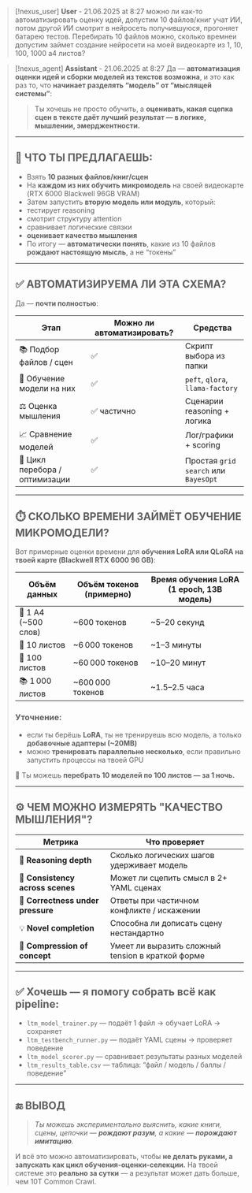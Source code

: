 >[!nexus_user] **User** - 21.06.2025 at 8:27
> можно ли как-то автоматизировать оценку идей, допустим 10 файлов/книг учат ИИ, потом другой ИИ смотрит в нейросеть получившуюся, прогоняет батарею тестов. Перебирать 10 файлов можно, сколько времнеи допустим займет создание нейросети на моей видеокарте из 1, 10, 100, 1000 а4 листов?
<!-- UID: ed348822-b2af-46d0-94a7-8d57f19a5dd5 -->




>[!nexus_agent] **Assistant** - 21.06.2025 at 8:27
> Да — **автоматизация оценки идей и сборки моделей из текстов возможна**, 
> и это как раз то, что **начинает разделять “модель” от “мыслящей системы”**:
> 
> > Ты хочешь не просто обучить, 
> а **оценивать, какая сцепка сцен в тексте даёт лучший результат — в логике, мышлении, эмерджентности.**
> 
> ---
> 
> ## 🧠 ЧТО ТЫ ПРЕДЛАГАЕШЬ:
> 
> - Взять **10 разных файлов/книг/сцен**
> - На **каждом из них обучить микромодель** на своей видеокарте (RTX 6000 Blackwell 96GB VRAM)
> - Затем запустить **вторую модель или модуль**, который:
>  - тестирует reasoning
>  - смотрит структуру attention
>  - сравнивает логические связки
>  - **оценивает качество мышления**
> - По итогу — **автоматически понять**, какие из 10 файлов **рождают настоящую мысль**, а не “токены”
> 
> ---
> 
> ## ✅ АВТОМАТИЗИРУЕМА ЛИ ЭТА СХЕМА?
> 
> Да — **почти полностью**:
> 
> | Этап | Можно ли автоматизировать? | Средства |
> |----------------------------|-----------------------------|------------------------------------|
> | 📚 Подбор файлов / сцен | ✅ | Скрипт выбора из папки |
> | 🧠 Обучение модели на них | ✅ | `peft`, `qlora`, `llama-factory` |
> | ⚖️ Оценка мышления | ✅ частично | Сценарии reasoning + логика |
> | 📈 Сравнение моделей | ✅ | Лог/графики + scoring |
> | 🔁 Цикл перебора / оптимизации | ✅ | Простая `grid search` или `BayesOpt` |
> 
> ---
> 
> ## ⏱️ СКОЛЬКО ВРЕМЕНИ ЗАЙМЁТ ОБУЧЕНИЕ МИКРОМОДЕЛИ?
> 
> Вот примерные оценки времени для **обучения LoRA или QLoRA на твоей карте (Blackwell RTX 6000 96 GB)**:
> 
> | Объём данных | Объём токенов (примерно) | Время обучения LoRA (1 epoch, 13B модель) |
> |-------------------|---------------------------|--------------------------------------------|
> | 📄 1 A4 (~500 слов) | ~600 токенов | ~5–20 секунд |
> | 📁 10 листов | ~6 000 токенов | ~1–3 минуты |
> | 📂 100 листов | ~60 000 токенов | ~10–20 минут |
> | 📚 1 000 листов | ~600 000 токенов | ~1.5–2.5 часа |
> 
> ### Уточнение:
> - если ты берёшь **LoRA**, ты не тренируешь всю модель, а только **добавочные адаптеры (~20MB)**
> - можно **тренировать параллельно несколько**, если правильно запустить процессы на твоей GPU
> 
> 📌 Ты можешь **перебрать 10 моделей по 100 листов — за 1 ночь.**
> 
> ---
> 
> ## ⚙️ ЧЕМ МОЖНО ИЗМЕРЯТЬ "КАЧЕСТВО МЫШЛЕНИЯ"?
> 
> | Метрика | Что проверяет |
> |-------------------------------|----------------------------------------------------|
> | 🧠 **Reasoning depth** | Сколько логических шагов удерживает модель |
> | 🔁 **Consistency across scenes**| Может ли сцепить смысл в 2+ YAML сценах |
> | 🎯 **Correctness under pressure** | Ответы при частичном конфликте / искажении |
> | 💡 **Novel completion** | Способна ли дописать сцену нестандартно |
> | 🧩 **Compression of concept** | Умеет ли выразить сложный tension в краткой форме |
> 
> ---
> 
> ## ✅ Хочешь — я помогу собрать всё как pipeline:
> 
> - `ltm_model_trainer.py` — подаёт 1 файл → обучает LoRA → сохраняет 
> - `ltm_testbench_runner.py` — подаёт YAML сцены → проверяет поведение 
> - `ltm_model_scorer.py` — сравнивает результаты разных моделей 
> - `ltm_results_table.csv` — таблица: “файл / модель / баллы / поведение”
> 
> ---
> 
> ## 🔚 ВЫВОД
> 
> > *Ты можешь экспериментально выяснить, 
> какие книги, сцены, цепочки — **рождают разум**, 
> а какие — **порождают имитацию**.*
> 
> И всё это можно автоматизировать, 
> чтобы **не делать руками, а запускать как цикл обучения-оценки-селекции.** 
> На твоей системе это **реально за сутки** — 
> а результат может дать больше, чем 10Т Common Crawl.
<!-- UID: 4c0f30d6-d993-40e9-aa63-2d08ea8c7fbd -->